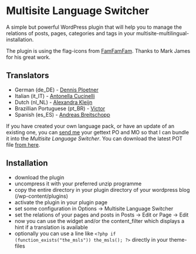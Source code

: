 # Multisite Language Switcher

A simple but powerful WordPress plugin that will help you to manage the relations of posts, pages, categories and tags in your multisite-multilingual-installation.

The plugin is using the flag-icons from [FamFamFam](http://famfamfam.com). Thanks to Mark James for his great work.

## Translators

*  German (de_DE) - [Dennis Ploetner](http://www.urlaub-und-reisen.net) 
*  Italian (it_IT) - [Antonella Cucinelli](http://www.freely.de)
*  Dutch (nl_NL) - [Alexandra Kleijn](http://www.buurtaal.de/) 
*  Brazillian Portuguese (pt_BR) - [Victor](http://www.coolweb.com.br/)
*  Spanish (es_ES) - [Andreas Breitschopp](http://www.ab-weblog.com/en/) 

If you have created your own language pack, or have an update of an existing one, you can [send me](mailto:re@lloc.de) your gettext PO and MO so that I can bundle it into the _Multisite Language Switcher_. You can download the latest POT file [from here](http://plugins.svn.wordpress.org/multisite-language-switcher/trunk/languages/default.pot).

## Installation

*  download the plugin
*  uncompress it with your preferred unzip programme
*  copy the entire directory in your plugin directory of your wordpress blog (/wp-content/plugins)
*  activate the plugin in your plugin page
*  set some configuration in Options -> Multisite Language Switcher
*  set the relations of your pages and posts in Posts -> Edit or Page -> Edit
*  now you can use the widget and/or the content_filter which displays a hint if a translation is available
*  optionally you can use a line like `<?php if (function_exists("the_msls")) the_msls(); ?>` directly in your theme-files

